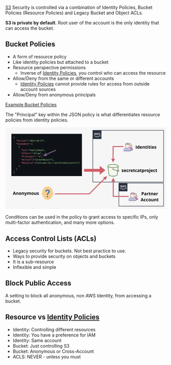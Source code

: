 [S3](S3.md) Security is controlled via a combination of Identity Policies, Bucket Policies (Resource Policies) and Legacy Bucket and Object ACLs.

**S3 is private by default**. Root user of the account is the only identity that can access the bucket.
## Bucket Policies
- A form of resource policy
- Like identity policies but attached to a bucket
- Resource perspective permissions
	- Inverse of [Identity Policies](../Accounts/Identity%20Policies.md), you control who can access the resource
- Allow/Deny from the same or different accounts
	- [Identity Policies](../Accounts/Identity%20Policies.md) cannot provide rules for access from outside account sources
- Allow/Deny from anonymous principals

[Example Bucket Policies](https://docs.aws.amazon.com/AmazonS3/latest/dev/example-bucket-policies.html)

The "Principal" key within the JSON policy is what differentiates resource policies from identity policies.

![Pasted image 20250209214313.png](_atts/Pasted%20image%2020250209214313.png)

Conditions can be used in the policy to grant access to specific IPs, only multi-factor authentication, and many more options.

## Access Control Lists (ACLs)
- Legacy security for buckets. Not best practice to use.
- Ways to provide security on objects and buckets
- It is a sub-resource
- Inflexible and simple

## Block Public Access
A setting to block all anonymous, non AWS Identity, from accessing a bucket.

## Resource vs [Identity Policies](../Accounts/Identity%20Policies.md)

- Identity: Controlling different resources
- Identity: You have a preference for IAM
- Identity: Same account
- Bucket: Just controlling S3
- Bucket: Anonymous or Cross-Account
- ACLS: NEVER - unless you must
